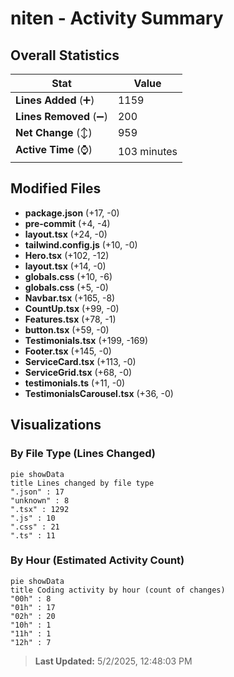 # niten - Activity Summary 

## Overall Statistics

| Stat                   | Value                                                             |
| ---------------------- | ----------------------------------------------------------------- |
| **Lines Added** (➕)   | 1159                                          |
| **Lines Removed** (➖) | 200                                        |
| **Net Change** (↕)    | 959                |
| **Active Time** (⌚)   | 103 minutes |


## Modified Files
- **package.json** (+17, -0)
- **pre-commit** (+4, -4)
- **layout.tsx** (+24, -0)
- **tailwind.config.js** (+10, -0)
- **Hero.tsx** (+102, -12)
- **layout.tsx** (+14, -0)
- **globals.css** (+10, -6)
- **globals.css** (+5, -0)
- **Navbar.tsx** (+165, -8)
- **CountUp.tsx** (+99, -0)
- **Features.tsx** (+78, -1)
- **button.tsx** (+59, -0)
- **Testimonials.tsx** (+199, -169)
- **Footer.tsx** (+145, -0)
- **ServiceCard.tsx** (+113, -0)
- **ServiceGrid.tsx** (+68, -0)
- **testimonials.ts** (+11, -0)
- **TestimonialsCarousel.tsx** (+36, -0)

## Visualizations

### By File Type (Lines Changed)

```mermaid
pie showData
title Lines changed by file type
".json" : 17
"unknown" : 8
".tsx" : 1292
".js" : 10
".css" : 21
".ts" : 11
```

### By Hour (Estimated Activity Count)

```mermaid
pie showData
title Coding activity by hour (count of changes)
"00h" : 8
"01h" : 17
"02h" : 20
"10h" : 1
"11h" : 1
"12h" : 7
```


> **Last Updated:** 5/2/2025, 12:48:03 PM